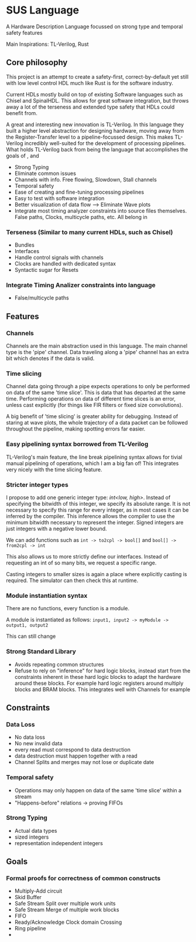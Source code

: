 # SUS Language
A Hardware Description Language focussed on strong type and temporal safety features

Main Inspirations: TL-Verilog, Rust

## Core philosophy
This project is an attempt to create a safety-first, correct-by-default yet still with low level control HDL much like Rust is for the software industry. 

Current HDLs mostly build on top of existing Software languages such as Chisel and SpinalHDL. This allows for great software integration, but throws away a lot of the terseness and extended type safety that HDLs could benefit from. 

A great and interesting new innovation is TL-Verilog. In this language they built a higher level abstraction for designing hardware, moving away from the Register-Transfer level to a pipeline-focussed design. This makes TL-Verilog incredibly well-suited for the development of processing pipelines. What holds TL-Verilog back from being the language that accomplishes the goals of , and 

- Strong Typing
- Eliminate common issues
- Channels with info. Free flowing, Slowdown, Stall channels
- Temporal safety
- Ease of creating and fine-tuning processing pipelines
- Easy to test with software integration
- Better visualization of data flow --> Eliminate Wave plots
- Integrate most timing analyzer constraints into source files themselves. False paths, Clocks, multicycle paths, etc. All belong in 

### Terseness (Similar to many current HDLs, such as Chisel)
- Bundles
- Interfaces
- Handle control signals with channels
- Clocks are handled with dedicated syntax
- Syntactic sugar for Resets

### Integrate Timing Analizer constraints into language
- False/multicycle paths

## Features

### Channels
Channels are the main abstraction used in this language. The main channel type is the 'pipe' channel. Data traveling along a 'pipe' channel has an extra bit which denotes if the data is valid. 

### Time slicing

Channel data going through a pipe expects operations to only be performed on data of the same 'time slice'. This is data that has departed at the same time. Performing operations on data of different time slices is an error, unless cast explicitly (for things like FIR filters or fixed size convolutions). 

A big benefit of 'time slicing' is greater ability for debugging. Instead of staring at wave plots, the whole trajectory of a data packet can be followed throughout the pipeline, making spotting errors far easier. 

### Easy pipelining syntax borrowed from TL-Verilog
TL-Verilog's main feature, the line break pipelining syntax allows for tivial manual pipelining of operations, which I am a big fan of! This integrates very nicely with the time slicing feature. 

### Stricter integer types
I propose to add one generic integer type: *int<low, high>*. Instead of specifying the bitwidth of this integer, we specify its absolute range. It is not necessary to specify this range for every integer, as in most cases it can be inferred by the compiler. This inference allows the compiler to use the minimum bitwidth necessary to represent the integer. Signed integers are just integers with a negative lower bound. 

We can add functions such as `int -> to2cpl -> bool[]` and `bool[] -> from2cpl -> int`

This also allows us to more strictly define our interfaces. Instead of requesting an int of so many bits, we request a specific range. 

Casting integers to smaller sizes is again a place where explicitly casting is required. The simulator can then check this at runtime. 

### Module instantiation syntax
There are no functions, every function is a module. 

A module is instantiated as follows: `input1, input2 -> myModule -> output1, output2`

This can still change

###


### Strong Standard Library
- Avoids repeating common structures
- Refuse to rely on "inference" for hard logic blocks, instead start from the constraints inherent in these hard logic blocks to adapt the hardware around these blocks. For example hard logic registers around multiply blocks and BRAM blocks. This integrates well with Channels for example

## Constraints

### Data Loss
- No data loss
- No new invalid data
- every read must correspond to data destruction
- data destruction must happen together with a read
- Channel Splits and merges may not lose or duplicate date

### Temporal safety
- Operations may only happen on data of the same 'time slice' within a stream
- "Happens-before" relations -> proving FIFOs

### Strong Typing
- Actual data types
- sized integers
- representation independent integers

## Goals
### Formal proofs for correctness of common constructs
- Multiply-Add circuit
- Skid Buffer
- Safe Stream Split over multiple work units
- Safe Stream Merge of multiple work blocks
- FIFO
- Ready/Acknowledge Clock domain Crossing
- Ring pipeline
- 